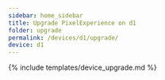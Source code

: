 ```yaml
---
sidebar: home_sidebar
title: Upgrade PixelExperience on d1
folder: upgrade
permalink: /devices/d1/upgrade/
device: d1
---
```

{% include templates/device_upgrade.md %}
